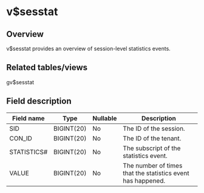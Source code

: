 v$sesstat 
==============================



Overview 
-----------------

v$sesstat provides an overview of session-level statistics events. 

Related tables/views 
-----------------------------

gv$sesstat

Field description 
--------------------------



| **Field name** |  **Type**  | **Nullable** |                       **Description**                       |
|----------------|------------|--------------|-------------------------------------------------------------|
| SID            | BIGINT(20) | No           | The ID of the session.                                      |
| CON_ID         | BIGINT(20) | No           | The ID of the tenant.                                       |
| STATISTICS#    | BIGINT(20) | No           | The subscript of the statistics event.                      |
| VALUE          | BIGINT(20) | No           | The number of times that the statistics event has happened. |


